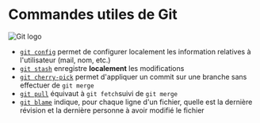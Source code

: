 # Commandes utiles de Git

![Git logo](https://git-scm.com/images/logo@2x.png)

* [```git config```](https://git-scm.com/docs/git-config) permet de configurer localement les information relatives à l'utilisateur (mail, nom, etc.)
* [```git stash```](https://git-scm.com/docs/git-stash) enregistre __localement__ les modifications
* [```git cherry-pick```](https://git-scm.com/docs/git-cherry-pick) permet d'appliquer un commit sur une branche sans effectuer de ```git merge```
* [```git pull```](https://git-scm.com/docs/git-pull) équivaut à ```git fetch```suivi de ```git merge```
* [```git blame```](https://git-scm.com/docs/git-blame) indique, pour chaque ligne d'un fichier, quelle est la dernière révision et la dernière personne à avoir modifié le fichier
